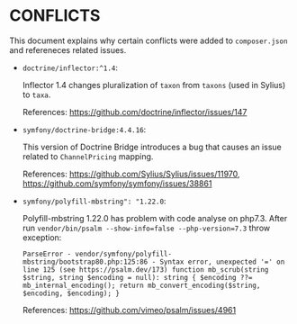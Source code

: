 # CONFLICTS

This document explains why certain conflicts were added to `composer.json` and
refereneces related issues.

 - `doctrine/inflector:^1.4`:
    
   Inflector 1.4 changes pluralization of `taxon` from `taxons` (used in Sylius) to `taxa`.
   
   References: https://github.com/doctrine/inflector/issues/147
   
 - `symfony/doctrine-bridge:4.4.16`:

   This version of Doctrine Bridge introduces a bug that causes an issue related to `ChannelPricing` mapping.

   References: https://github.com/Sylius/Sylius/issues/11970, https://github.com/symfony/symfony/issues/38861
   
 - `symfony/polyfill-mbstring": "1.22.0`:
 
   Polyfill-mbstring 1.22.0 has problem with code analyse on php7.3. After run `vendor/bin/psalm --show-info=false --php-version=7.3` throw exception: 
   
   `ParseError - vendor/symfony/polyfill-mbstring/bootstrap80.php:125:86 - Syntax error, unexpected '=' on line 125 (see https://psalm.dev/173) function mb_scrub(string $string, string $encoding = null): string { $encoding ??= mb_internal_encoding(); return mb_convert_encoding($string, $encoding, $encoding); }` 
   
   References: https://github.com/vimeo/psalm/issues/4961
